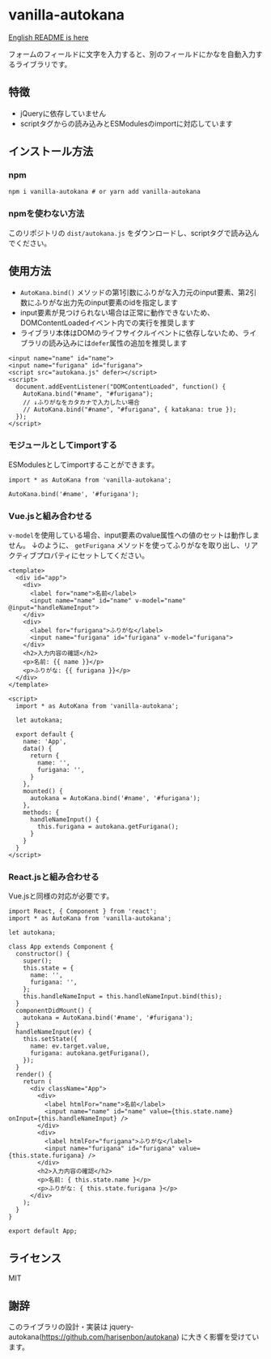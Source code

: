 # vanilla-autokana

[English README is here](https://github.com/ryo-utsunomiya/vanilla-autokana/blob/master/README_en.md)

フォームのフィールドに文字を入力すると、別のフィールドにかなを自動入力するライブラリです。

## 特徴

- jQueryに依存していません
- scriptタグからの読み込みとESModulesのimportに対応しています

## インストール方法

### npm

```
npm i vanilla-autokana # or yarn add vanilla-autokana
```

### npmを使わない方法

このリポジトリの `dist/autokana.js` をダウンロードし、scriptタグで読み込んでください。

## 使用方法

- `AutoKana.bind()` メソッドの第1引数にふりがな入力元のinput要素、第2引数にふりがな出力先のinput要素のidを指定します
- input要素が見つけられない場合は正常に動作できないため、DOMContentLoadedイベント内での実行を推奨します
- ライブラリ本体はDOMのライフサイクルイベントに依存しないため、ライブラリの読み込みには`defer`属性の追加を推奨します

```
<input name="name" id="name">
<input name="furigana" id="furigana">
<script src="autokana.js" defer></script>
<script>
  document.addEventListener("DOMContentLoaded", function() {
    AutoKana.bind("#name", "#furigana");
    // ↓ふりがなをカタカナで入力したい場合
    // AutoKana.bind("#name", "#furigana", { katakana: true });
  });
</script>
```

### モジュールとしてimportする

ESModulesとしてimportすることができます。

```
import * as AutoKana from 'vanilla-autokana';

AutoKana.bind('#name', '#furigana');
```

### Vue.jsと組み合わせる

`v-model`を使用している場合、input要素のvalue属性への値のセットは動作しません。
↓のように、 `getFurigana` メソッドを使ってふりがなを取り出し、リアクティブプロパティにセットしてください。

```
<template>
  <div id="app">
    <div>
      <label for="name">名前</label>
      <input name="name" id="name" v-model="name" @input="handleNameInput">
    </div>
    <div>
      <label for="furigana">ふりがな</label>
      <input name="furigana" id="furigana" v-model="furigana">
    </div>
    <h2>入力内容の確認</h2>
    <p>名前: {{ name }}</p>
    <p>ふりがな: {{ furigana }}</p>
  </div>
</template>

<script>
  import * as AutoKana from 'vanilla-autokana';

  let autokana;

  export default {
    name: 'App',
    data() {
      return {
        name: '',
        furigana: '',
      }
    },
    mounted() {
      autokana = AutoKana.bind('#name', '#furigana');
    },
    methods: {
      handleNameInput() {
        this.furigana = autokana.getFurigana();
      }
    }
  }
</script>
```

### React.jsと組み合わせる

Vue.jsと同様の対応が必要です。

```
import React, { Component } from 'react';
import * as AutoKana from 'vanilla-autokana';

let autokana;

class App extends Component {
  constructor() {
    super();
    this.state = {
      name: '',
      furigana: '',
    };
    this.handleNameInput = this.handleNameInput.bind(this);
  }
  componentDidMount() {
    autokana = AutoKana.bind('#name', '#furigana');
  }
  handleNameInput(ev) {
    this.setState({
      name: ev.target.value,
      furigana: autokana.getFurigana(),
    });
  }
  render() {
    return (
      <div className="App">
        <div>
          <label htmlFor="name">名前</label>
          <input name="name" id="name" value={this.state.name} onInput={this.handleNameInput} />
        </div>
        <div>
          <label htmlFor="furigana">ふりがな</label>
          <input name="furigana" id="furigana" value={this.state.furigana} />
        </div>
        <h2>入力内容の確認</h2>
        <p>名前: { this.state.name }</p>
        <p>ふりがな: { this.state.furigana }</p>
      </div>
    );
  }
}

export default App;
```

## ライセンス

MIT

## 謝辞

このライブラリの設計・実装は jquery-autokana(https://github.com/harisenbon/autokana) に大きく影響を受けています。
